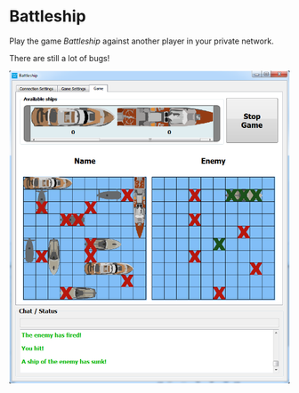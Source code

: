 # Battleship
Play the game *Battleship* against another player in your private network.

There are still a lot of bugs!

![](Game_Battleship.png)